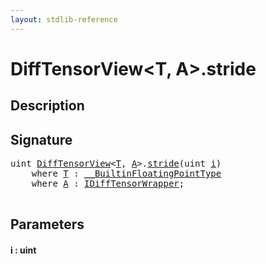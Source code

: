```yaml
---
layout: stdlib-reference
---
```


# DiffTensorView\<T, A\>\.stride

## Description





## Signature 

<pre>
<span class="code_keyword">uint</span> <a href="index.html" class="code_type">DiffTensorView</a>&lt;<a href="index.html#typeparam-T" class="code_type">T</a>, <a href="index.html#typeparam-A" class="code_type">A</a>&gt;.<a href="stride.html">stride</a>(<span class="code_keyword">uint</span> <a href="stride.html#decl-i" class="code_param">i</a>)
    <span class='code_keyword'>where</span> <a href="index.html#typeparam-T" class="code_type">T</a> : <a href="index.html" class="code_type">__BuiltinFloatingPointType</a>
    <span class='code_keyword'>where</span> <a href="index.html#typeparam-A" class="code_type">A</a> : <a href="index.html" class="code_type">IDiffTensorWrapper</a>;

</pre>

## Parameters

####  <a id="decl-i"></a>i  : uint

